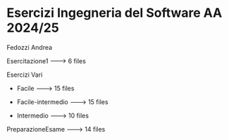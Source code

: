 # Esercizi Ingegneria del Software AA 2024/25
Fedozzi Andrea

Esercitazione1  --->  6 files


Esercizi Vari

  - Facile  --->  15 files

  - Facile-intermedio  --->  15 files

  - Intermedio  --->  10 files


PreparazioneEsame  --->  14 files
